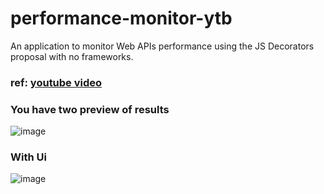 # performance-monitor-ytb
An application to monitor Web APIs performance using the JS Decorators proposal with no frameworks.
### ref: [**youtube video**](https://youtu.be/CS03W_YSdJc)

### You have two preview of results
![image](https://user-images.githubusercontent.com/31970167/191798235-59c38fb2-c711-4fb0-bdd5-742f0970a11d.png)

### With Ui
![image](https://user-images.githubusercontent.com/31970167/191798334-846aba30-1d4a-47d2-a655-2aa95a1ae5e7.png)
